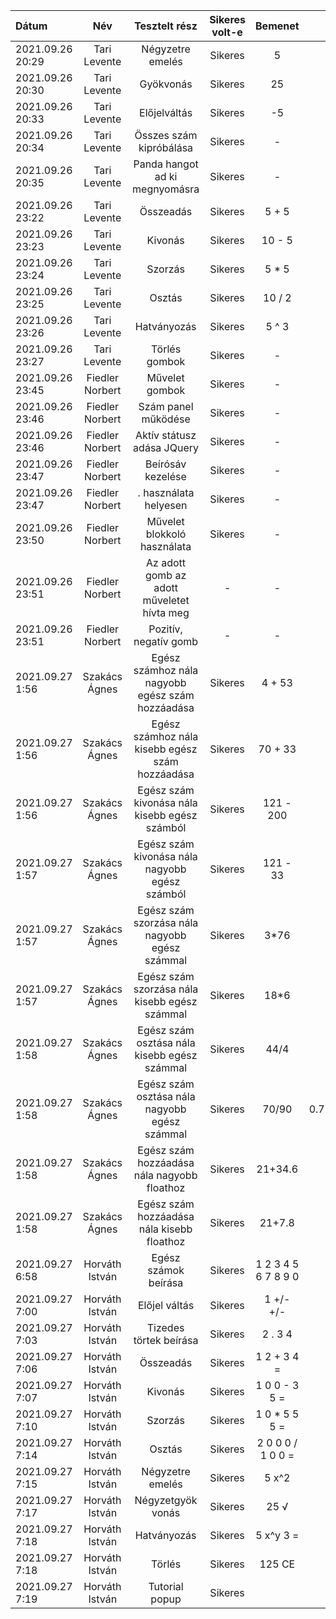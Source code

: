 | Dátum | Név | Tesztelt rész | Sikeres volt-e | Bemenet | Várt kimenet | Tényleges kimenet |
| :---  | :--:| :----:        |  :-----:        | :------: | :------: | :----: |  
| 2021.09.26 20:29 | Tari Levente | Négyzetre emelés | Sikeres | 5 | 25 | 25 | 
| 2021.09.26 20:30 | Tari Levente | Gyökvonás | Sikeres | 25 | 5 | 5
| 2021.09.26 20:33 | Tari Levente | Előjelváltás | Sikeres | -5 | 5 | 5 |
| 2021.09.26 20:34 | Tari Levente | Összes szám kipróbálása | Sikeres | - | - | - |
| 2021.09.26 20:35 | Tari Levente | Panda hangot ad ki megnyomásra | Sikeres | - | - | - |
| 2021.09.26 23:22 | Tari Levente | Összeadás | Sikeres | 5 + 5 | 10 | 10 |
| 2021.09.26 23:23 | Tari Levente | Kivonás | Sikeres | 10 - 5 | 5 | 5 |
| 2021.09.26 23:24 | Tari Levente | Szorzás | Sikeres | 5 * 5 | 25 | 25 |
| 2021.09.26 23:25 | Tari Levente | Osztás | Sikeres | 10 / 2 | 5 | 5 |
| 2021.09.26 23:26 | Tari Levente | Hatványozás | Sikeres | 5 ^ 3 | 125 | 125 |
| 2021.09.26 23:27 | Tari Levente | Törlés gombok | Sikeres | - | - | - |
| 2021.09.26 23:45 | Fiedler Norbert | Művelet gombok | Sikeres | - | - | - |
| 2021.09.26 23:46 | Fiedler Norbert | Szám panel működése | Sikeres | - | - | - |
| 2021.09.26 23:46 | Fiedler Norbert | Aktív státusz adása JQuery | Sikeres | - | - | - |
| 2021.09.26 23:47 | Fiedler Norbert | Beírósáv kezelése | Sikeres | - | - | - |
| 2021.09.26 23:47 | Fiedler Norbert | . használata helyesen | Sikeres | - | - | - |
| 2021.09.26 23:50 | Fiedler Norbert | Művelet blokkoló használata | Sikeres | - | - | - |
| 2021.09.26 23:51 | Fiedler Norbert | Az adott gomb az adott műveletet hívta meg | - | - | - |
| 2021.09.26 23:51 | Fiedler Norbert | Pozitív, negatív gomb | - | - | - |
| 2021.09.27 1:56 | Szakács Ágnes | Egész számhoz nála nagyobb egész szám hozzáadása | Sikeres | 4 + 53 | 57 | 57|
| 2021.09.27 1:56 | Szakács Ágnes | Egész számhoz nála kisebb egész szám hozzáadása | Sikeres | 70 + 33 | 125 | 125|
| 2021.09.27 1:56 | Szakács Ágnes | Egész szám kivonása nála kisebb egész számból | Sikeres | 121 - 200 | -79 | -79 |
| 2021.09.27 1:57 | Szakács Ágnes | Egész szám kivonása nála nagyobb egész számból | Sikeres | 121 - 33 | 88 | 88|
| 2021.09.27 1:57 | Szakács Ágnes | Egész szám szorzása nála nagyobb egész számmal | Sikeres | 3*76 | 228 | 228 |
| 2021.09.27 1:57 | Szakács Ágnes | Egész szám szorzása nála kisebb egész számmal | Sikeres | 18*6 | 108 | 108 |
| 2021.09.27 1:58 | Szakács Ágnes | Egész szám osztása nála kisebb egész számmal | Sikeres | 44/4 | 11 | 11 |
| 2021.09.27 1:58 | Szakács Ágnes | Egész szám osztása nála nagyobb egész számmal | Sikeres | 70/90 | 0.7777777777777778 | 0.7777777777777778 |
| 2021.09.27 1:58 | Szakács Ágnes | Egész szám hozzáadása nála nagyobb floathoz | Sikeres | 21+34.6 | 55.6 | 55.6 |
| 2021.09.27 1:58 | Szakács Ágnes | Egész szám hozzáadása nála kisebb floathoz | Sikeres | 21+7.8 | 28.8 | 28.8 |
| 2021.09.27 6:58 | Horváth István | Egész számok beírása | Sikeres | 1 2 3 4 5 6 7 8 9 0| 1234567890| 1234567890 |
| 2021.09.27 7:00 | Horváth István | Előjel váltás | Sikeres | 1  +/-  +/- | 1 -1 1 | 1 -1 1|
| 2021.09.27 7:03 | Horváth István | Tizedes törtek beírása | Sikeres | 2 . 3 4| 2.34 | 2.34 |
| 2021.09.27 7:06 | Horváth István | Összeadás | Sikeres | 1 2 + 3 4 =| 46 | 46 |
| 2021.09.27 7:07 | Horváth István | Kivonás | Sikeres | 1 0 0 - 3 5 =| 65 | 65 |
| 2021.09.27 7:10 | Horváth István | Szorzás | Sikeres | 1 0  * 5 5 5 =| 5550 | 5550 |
| 2021.09.27 7:14 | Horváth István | Osztás | Sikeres | 2 0 0 0 / 1 0 0 =| 20 | 20 |
| 2021.09.27 7:15 | Horváth István | Négyzetre emelés | Sikeres | 5 x^2 | 25 | 25 |
| 2021.09.27 7:17 | Horváth István | Négyzetgyök vonás| Sikeres | 25 √ | 5 | 5 |
| 2021.09.27 7:18 | Horváth István | Hatványozás| Sikeres | 5 x^y 3 = | 125 | 125 |
| 2021.09.27 7:18 | Horváth István | Törlés | Sikeres | 125 CE|  |  |
| 2021.09.27 7:19 | Horváth István | Tutorial popup | Sikeres |  |  |  |
